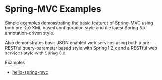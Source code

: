Spring-MVC Examples
===================

Simple examples demonstrating the basic features of Spring-MVC using both pre-2.0 XML based configuration style
and the latest Spring 3.x annotation-driven style.

Also demonstrates basic JSON enabled web services using both a pre-RESTful query-parameter based style with Spring 1.2.x 
and a RESTful web services style with Spring 3.x.

Examples

* [hello-spring-mvc](hello-spring-mvc)
